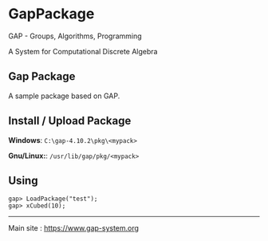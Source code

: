 # GapPackage

GAP - Groups, Algorithms, Programming

A System for Computational Discrete Algebra

## Gap Package

A sample package based on GAP.

## Install / Upload Package

**Windows**: `C:\gap-4.10.2\pkg\<mypack>`

**Gnu/Linux:**: `/usr/lib/gap/pkg/<mypack>`

## Using

```
gap> LoadPackage("test");
gap> xCubed(10);
```

---------

Main site :
https://www.gap-system.org

